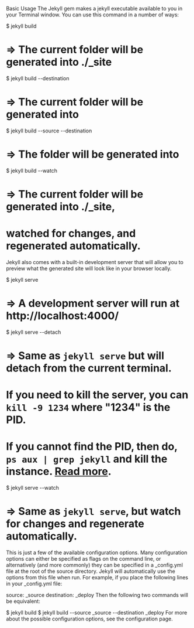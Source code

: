 Basic Usage
The Jekyll gem makes a jekyll executable available to you in your Terminal window. You can use this command in a number of ways:

$ jekyll build
# => The current folder will be generated into ./_site

$ jekyll build --destination <destination>
# => The current folder will be generated into <destination>

$ jekyll build --source <source> --destination <destination>
# => The <source> folder will be generated into <destination>

$ jekyll build --watch
# => The current folder will be generated into ./_site,
#    watched for changes, and regenerated automatically.
Jekyll also comes with a built-in development server that will allow you to preview what the generated site will look like in your browser locally.

$ jekyll serve
# => A development server will run at http://localhost:4000/

$ jekyll serve --detach
# => Same as `jekyll serve` but will detach from the current terminal.
#    If you need to kill the server, you can `kill -9 1234` where "1234" is the PID.
#    If you cannot find the PID, then do, `ps aux | grep jekyll` and kill the instance. [Read more](http://unixhelp.ed.ac.uk/shell/jobz5.html).

$ jekyll serve --watch
# => Same as `jekyll serve`, but watch for changes and regenerate automatically.
This is just a few of the available configuration options. Many configuration options can either be specified as flags on the command line, or alternatively (and more commonly) they can be specified in a _config.yml file at the root of the source directory. Jekyll will automatically use the options from this file when run. For example, if you place the following lines in your _config.yml file:

source:      _source
destination: _deploy
Then the following two commands will be equivalent:

$ jekyll build
$ jekyll build --source _source --destination _deploy
For more about the possible configuration options, see the configuration page.